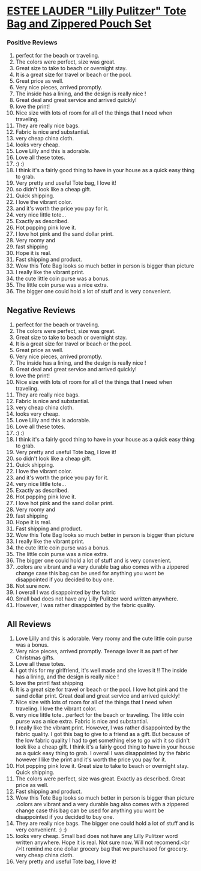 # [ESTEE LAUDER &quot;Lilly Pulitzer&quot; Tote Bag and Zippered Pouch Set](https://products.checkmycream.com/products/ESTEE-LAUDER-&quot;Lilly-Pulitzer&quot;-Tote-Bag-and-Zippered-Pouch-Set.html)

### Positive Reviews

<ol>
      <li>perfect for the beach or traveling.  </li>
      <li>The colors were perfect, size was great.</li>
      <li>Great size to take to beach or overnight stay.  </li>
      <li>It is a great size for travel or beach or the pool.</li>
      <li>Great price as well.</li>
      <li>Very nice pieces, arrived promptly.</li>
      <li>The inside has a lining, and the design is really nice !</li>
      <li>Great deal and great service and arrived quickly!</li>
      <li>love the print!</li>
      <li>Nice size with lots of room for all of the things that I need when traveling.  </li>
      <li>They are really nice bags.</li>
      <li>Fabric is nice and substantial.</li>
      <li>very cheap china cloth.</li>
      <li>looks very cheap.</li>
      <li>Love Lilly and this is adorable.</li>
      <li>Love all these totes.</li>
      <li>:)  :)</li>
      <li>I think it&#x27;s a fairly good thing to have in your house as a quick easy thing to grab.</li>
      <li>Very pretty and useful Tote bag, I love it!</li>
      <li>so didn&#x27;t look like a cheap gift.</li>
      <li>Quick shipping.</li>
      <li>I love the vibrant color.</li>
      <li>and it&#x27;s worth the price you pay for it.</li>
      <li>very nice little tote...</li>
      <li>Exactly as described.</li>
      <li>Hot popping pink love it.</li>
      <li>I love hot pink and the sand dollar print.</li>
      <li>Very roomy and</li>
      <li>fast shipping</li>
      <li>Hope it is real.</li>
      <li>Fast shipping and product.</li>
      <li>Wow this Tote Bag looks so much better in person is bigger than picture</li>
      <li>I really like the vibrant print.</li>
      <li>the cute little coin purse was a bonus.</li>
      <li>The little coin purse was a nice extra.  </li>
      <li>The bigger one could hold a lot of stuff and is very convenient.</li>
</ol>


<h2>Negative Reviews</h2>
<ol>
<li> perfect for the beach or traveling.  </li>
<li> The colors were perfect, size was great.</li>
<li> Great size to take to beach or overnight stay.  </li>
<li> It is a great size for travel or beach or the pool.</li>
<li> Great price as well.</li>
<li> Very nice pieces, arrived promptly.</li>
<li> The inside has a lining, and the design is really nice !</li>
<li> Great deal and great service and arrived quickly!</li>
<li> love the print!</li>
<li> Nice size with lots of room for all of the things that I need when traveling.  </li>
<li> They are really nice bags.</li>
<li> Fabric is nice and substantial.</li>
<li> very cheap china cloth.</li>
<li> looks very cheap.</li>
<li> Love Lilly and this is adorable.</li>
<li> Love all these totes.</li>
<li> :)  :)</li>
<li> I think it&#x27;s a fairly good thing to have in your house as a quick easy thing to grab.</li>
<li> Very pretty and useful Tote bag, I love it!</li>
<li> so didn&#x27;t look like a cheap gift.</li>
<li> Quick shipping.</li>
<li> I love the vibrant color.</li>
<li> and it&#x27;s worth the price you pay for it.</li>
<li> very nice little tote...</li>
<li> Exactly as described.</li>
<li> Hot popping pink love it.</li>
<li> I love hot pink and the sand dollar print.</li>
<li> Very roomy and</li>
<li> fast shipping</li>
<li> Hope it is real.</li>
<li> Fast shipping and product.</li>
<li> Wow this Tote Bag looks so much better in person is bigger than picture</li>
<li> I really like the vibrant print.</li>
<li> the cute little coin purse was a bonus.</li>
<li> The little coin purse was a nice extra.  </li>
<li> The bigger one could hold a lot of stuff and is very convenient.</li>
<li> .colors are vibrant  and a very durable bag also comes with a zippered change case this bag can be used for anything you wont be disappointed if you decided to buy one.</li>
<li> Not sure now.</li>
<li> I overall I was disappointed by the fabric</li>
<li> Small bad does not have any Lilly Pulitzer word written anywhere.</li>
<li> However, I was rather disappointed by the fabric quality.</li>
</ol>

<h2>All Reviews</h2>

<ol>
    <li> Love Lilly and this is adorable. Very roomy and the cute little coin purse was a bonus.</li>
    <li> Very nice pieces, arrived promptly. Teenage lover it as part of her Christmas gifts.</li>
    <li> Love all these totes.</li>
    <li> I got this for my girlfriend, it&#x27;s well made and she loves it !! The inside has a lining, and the design is really nice !</li>
    <li> love the print! fast shipping</li>
    <li> It is a great size for travel or beach or the pool. I love hot pink and the sand dollar print. Great deal and great service and arrived quickly!</li>
    <li> Nice size with lots of room for all of the things that I need when traveling.  I love the vibrant color.</li>
    <li> very nice little tote...perfect for the beach or traveling.  The little coin purse was a nice extra.  Fabric is nice and substantial.</li>
    <li> I really like the vibrant print. However, I was rather disappointed by the fabric quality. I got this bag to give to a friend as a gift. But because of the low fabric quality I had to get something else to go with it so didn&#x27;t look like a cheap gift. I think it&#x27;s a fairly good thing to have in your house as a quick easy thing to grab. I overall I was disappointed by the fabric however I like the print and it&#x27;s worth the price you pay for it.</li>
    <li> Hot popping pink love it. Great size to take to beach or overnight stay.  Quick shipping.</li>
    <li> The colors were perfect, size was great. Exactly as described. Great price as well.</li>
    <li> Fast shipping and product.</li>
    <li> Wow this Tote Bag looks so much better in person is bigger than picture .colors are vibrant  and a very durable bag also comes with a zippered change case this bag can be used for anything you wont be disappointed if you decided to buy one.</li>
    <li> They are really nice bags. The bigger one could hold a lot of stuff and is very convenient. :)  :)</li>
    <li> looks very cheap. Small bad does not have any Lilly Pulitzer word written anywhere. Hope it is real. Not sure now. Will not recomend.&lt;br /&gt;It remind me one dollar grocery bag that we purchased for grocery. very cheap china cloth.</li>
    <li> Very pretty and useful Tote bag, I love it!</li>
</ol>




